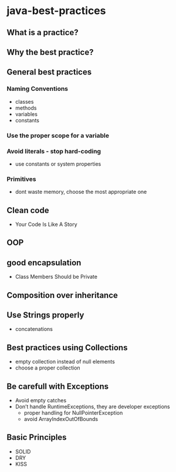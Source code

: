 # java-best-practices
## What is a practice?

## Why the best practice?

## General best practices

### Naming Conventions
* classes
* methods
* variables
* constants

### Use the proper scope for a variable

### Avoid literals - stop hard-coding
* use constants or system properties

### Primitives
* dont waste memory, choose the most appropriate one

## Clean code
* Your Code Is Like A Story

## OOP
## good encapsulation
* Class Members Should be Private
## Composition over inheritance

## Use Strings properly
* concatenations

## Best practices using Collections
* empty collection instead of null elements
* choose a proper collection

## Be carefull with Exceptions
* Avoid empty catches
* Don’t handle RuntimeExceptions, they are developer exceptions
  * proper handling for NullPointerException
  * avoid ArrayIndexOutOfBounds

## Basic Principles
* SOLID
* DRY
* KISS
